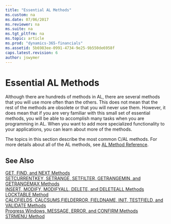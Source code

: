 ```yaml
---
title: "Essential AL Methods"
ms.custom: na
ms.date: 07/06/2017
ms.reviewer: na
ms.suite: na
ms.tgt_pltfrm: na
ms.topic: article
ms.prod: "dynamics-365-financials"
ms.assetid: 5b6983ee-0991-4734-9e25-9b550de6958f
caps.latest.revision: 6
author: jswymer
---
```

# Essential AL Methods
Although there are hundreds of methods in AL, there are several methods that you will use more often than the others. This does not mean that the rest of the methods are obsolete or that you will never use them. However, it does mean that if you are very familiar with this small set of essential methods, you will be able to accomplish many tasks when you are programming in AL. When you want to add more specialized functionality to your applications, you can learn about more of the methods.  

 The topics in this section describe the most common C/AL methods. For more details about all of the AL methods, see [AL Method Reference](methods/devenv-al-method-reference.md).  

## See Also  
 [GET, FIND, and NEXT Methods](devenv-GET-FIND-and-NEXT-Methods.md)   
 [SETCURRENTKEY, SETRANGE, SETFILTER, GETRANGEMIN, and GETRANGEMAX Methods](devenv-SETCURRENTKEY-SETRANGE-SETFILTER-GETRANGEMIN-and-GETRANGEMAX-Methods.md)   
 [INSERT, MODIFY, MODIFYALL, DELETE, and DELETEALL Methods](devenv-INSERT-MODIFY-MODIFYALL-DELETE-and-DELETEALL-Methods.md)   
 [LOCKTABLE Method](methods/devenv-LOCKTABLE-Method.md)   
 [CALCFIELDS, CALCSUMS,FIELDERROR, FIELDNAME, INIT, TESTFIELD, and VALIDATE Methods](devenv-CALCFIELDS-CALCSUMS-FIELDERROR-FIELDNAME-INIT-TESTFIELD-and-VALIDATE-Methods.md)   
 [Progress Windows, MESSAGE, ERROR, and CONFIRM Methods](devenv-Progress-Windows-MESSAGE-ERROR-and-CONFIRM-Methods.md)   
 [STRMENU Method](methods/devenv-STRMENU-Method.md)
